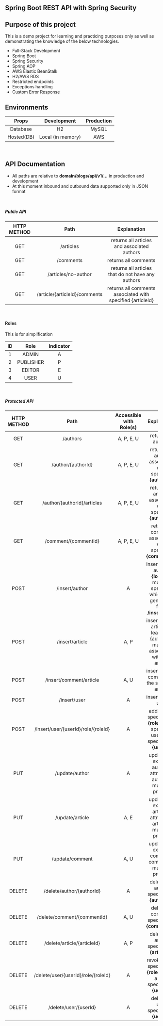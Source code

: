 ## Spring Boot REST API with Spring Security

## Purpose of this project
This is a demo project for learning and practicing purposes only as well as demonstrating the knowledge of the below technologies.
* Full-Stack Development  
* Spring Boot
* Spring Security
* Spring AOP
* AWS Elastic BeanStalk
* H2/AWS RDS
* Restricted endpoints
* Exceptions handling
* Custom Error Response  

## Environments

| Props|Development |Production|
| :---:  | :---: |  :---: |
|Database| H2   | MySQL
|Hosted(DB)  |Local (in memory) | AWS  

<br>

## API Documentation
* All paths are relative to <strong>domain/blogs/api/v1/...</strong> in production and development
* At this moment inbound and outbound data supported only in JSON format

<br>

##### Public API

| HTTP METHOD|Path | Explanation|
| :---:  | :---: | :---: |
|GET| /articles| returns all articles and associated authors
|GET| /comments| returns all comments
|GET| /articles/no-author | returns all articles that do not have any authors
|GET| /article/{articleId}/comments | returns all comments associated with specified {articleId}  
  
<br>  

#### Roles
This is for simplification  

|ID| Role | Indicator 
| :---: | :---: | :---: |
|1| ADMIN | A
|2| PUBLISHER | P
|3| EDITOR | E
|4| USER | U

<br>

##### Protected API

| HTTP METHOD|Path | Accessible with Role(s) | Explanation|
| :---:  | :---: | :---: | :---: |
|GET| /authors | A, P, E, U | returns all authors
|GET| /author/{authorId} |  A, P, E, U | returns an author associated with specified <b>{authorId}</b>
|GET| /author/{authorId}/articles |  A, P, E, U | returns all articles associated with specified <b>{authorId}</b>
|GET| /comment/{commentId} |  A, P, E, U | returns a comment associated with specified <b>{commentId}</b>
|POST| /insert/author | A | inserts a new author, <b>{loginId}</b> must be specified which was generated from <b>/insert/user</b>
|POST| /insert/article |  A, P | inserts a new article, at least one {authorId} must be associated with this article
|POST| /insert/comment/article |  A, U | inserts a new comment to the specified article
|POST| /insert/user |  A | inserts a new user
|POST| /insert/user/{userId}/role/{roleId} |  A | adds a role specified by <b>{roleId}</b> to a specified user with specified by <b>{userId}</b>
|PUT| /update/author |  A | updates an existing author's attributes, authorId must be present
|PUT| /update/article |  A, E | updates an existing article's attributes, articleId must be present 
|PUT| /update/comment |  A, U | updates an existing comment, commentId must be present
|DELETE| /delete/author/{authorId} |  A | deletes an author specified by <b>{authorId}</b>
|DELETE| /delete/comment/{commentId} |  A, U | deletes a comment specified by <b>{commentId}</b> 
|DELETE| /delete/article/{articleId} |  A, P | deletes an article specified by <b>{articleId}</b>
|DELETE| /delete/user/{userId}/role/{roleId} |  A | revoke a role specified by <b>{roleId}</b> from a user specified by <b>{userId}</b> 
|DELETE| /delete/user/{userId} |  A | deletes a user specified by <b>{userId}</b>
<br>